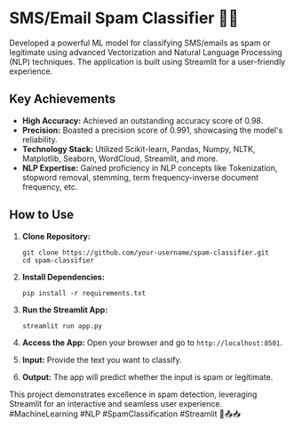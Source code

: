 # SMS/Email Spam Classifier 📧🚫

Developed a powerful ML model for classifying SMS/emails as spam or legitimate using advanced Vectorization and Natural Language Processing (NLP) techniques. The application is built using Streamlit for a user-friendly experience.

## Key Achievements
- **High Accuracy:** Achieved an outstanding accuracy score of 0.98.
- **Precision:** Boasted a precision score of 0.991, showcasing the model's reliability.
- **Technology Stack:** Utilized Scikit-learn, Pandas, Numpy, NLTK, Matplotlib, Seaborn, WordCloud, Streamlit, and more.
- **NLP Expertise:** Gained proficiency in NLP concepts like Tokenization, stopword removal, stemming, term frequency-inverse document frequency, etc.

## How to Use
1. **Clone Repository:**
   ```
   git clone https://github.com/your-username/spam-classifier.git
   cd spam-classifier
   ```

2. **Install Dependencies:**
   ```
   pip install -r requirements.txt
   ```

3. **Run the Streamlit App:**
   ```
   streamlit run app.py
   ```

4. **Access the App:**
   Open your browser and go to `http://localhost:8501`.

5. **Input:**
   Provide the text you want to classify.

6. **Output:**
   The app will predict whether the input is spam or legitimate.

This project demonstrates excellence in spam detection, leveraging Streamlit for an interactive and seamless user experience. #MachineLearning #NLP #SpamClassification #Streamlit 🤖📤📥

